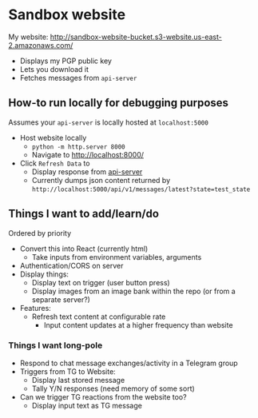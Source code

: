 # Sandbox website

My website: http://sandbox-website-bucket.s3-website.us-east-2.amazonaws.com/
* Displays my PGP public key
* Lets you download it
* Fetches messages from `api-server`

## How-to run locally for debugging purposes
Assumes your `api-server` is locally hosted at `localhost:5000`

* Host website locally
  * `python -m http.server 8000`
  * Navigate to [http://localhost:8000/](http://localhost:8000/)
* Click `Refresh Data` to
  * Display response from [api-server](https://github.com/jo-yrabbit-sandbox/sandbox-api-server)
  * Currently dumps json content returned by `http://localhost:5000/api/v1/messages/latest?state=test_state`

## Things I want to add/learn/do
Ordered by priority
* Convert this into React (currently html)
  * Take inputs from environment variables, arguments
* Authentication/CORS on server
* Display things:
  * Display text on trigger (user button press)
  * Display images from an image bank within the repo (or from a separate server?)
* Features:
  * Refresh text content at configurable rate
    * Input content updates at a higher frequency than website

### Things I want long-pole
* Respond to chat message exchanges/activity in a Telegram group
* Triggers from TG to Website:
  * Display last stored message
  * Tally Y/N responses (need memory of some sort)
* Can we trigger TG reactions from the website too?
  * Display input text as TG message